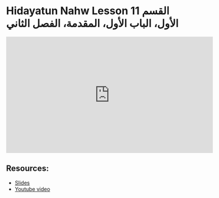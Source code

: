 # Hidayatun Nahw Lesson 11 القسم الأول، الباب الأول، المقدمة، الفصل الثاني
                
<iframe width="560" height="315" src="https://www.youtube-nocookie.com/embed/0hZbf0oOZpA?start=0" frameborder="0" allow="accelerometer; autoplay; encrypted-media; gyroscope; picture-in-picture" allowfullscreen="allowfullscreen">
</iframe><BR>

## Resources:
- [Slides](https://github.com/arshare/resources_balagha_pdfs)
- [Youtube video](https://www.youtube.com/watch?v=0hZbf0oOZpA&list=PLzn0qdi6JpdtdAyaM2yvvY1Yk9i4EpLHD&index=20)

